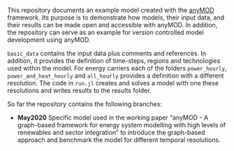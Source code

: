 This repository documents an example model created with the [anyMOD](https://github.com/leonardgoeke/anyMOD.jl) framework. Its purpose is to demonstrate how models, their input data, and their results can be made open and accessible with anyMOD. In addition, the repository can serve as an example for version controlled model development using anyMOD.

`basic_data` contains the input data plus comments and references. In addition, it provides the definition of time-steps, regions and technologies used within the model. For energy carriers each of the folders `power_hourly`, `power_and_heat_hourly` and `all_hourly` provides a definition with a different resolution. The code in `run.jl` creates and solves a model with one these resolutions and writes results to the results folder.

So far the repository contains the following branches:
* **May2020** Specific model used in the working paper “anyMOD - A graph-based framework for energy system modelling with high levels of renewables and sector integration” to introduce the graph-based approach and benchmark the model for different temporal resolutions.
